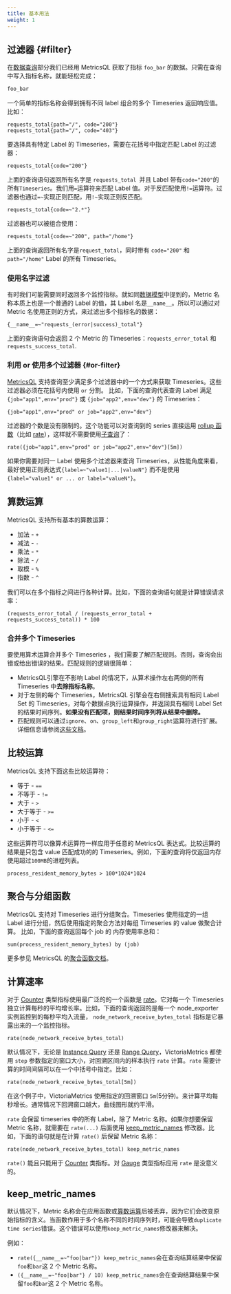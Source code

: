 ```yaml
---
title: 基本用法
weight: 1
---
```


## 过滤器 {#filter}
在[数据查询](https://www.yuque.com/icloudfly/xs51ky/onpelg16wg77xin6)部分我们已经用 MetricsQL 获取了指标 `foo_bar` 的数据。只需在查询中写入指标名称，就能轻松完成：

```sql
foo_bar
```

一个简单的指标名称会得到拥有不同 label 组合的多个 Timeseries 返回响应值。比如：

```plsql
requests_total{path="/", code="200"} 
requests_total{path="/", code="403"}
```

要选择具有特定 Label 的 Timeseries，需要在花括号中指定匹配 Label 的过滤器：

```plsql
requests_total{code="200"}
```

上面的查询语句返回所有名字是 `requests_total `并且 Label 带有`code="200"`的所有`Timeseries`。我们用`=`运算符来匹配 Label 值。对于反匹配使用`!=`运算符。过滤器也通过`=~`实现正则匹配，用`!~`实现正则反匹配。

```plsql
requests_total{code=~"2.*"}
```

过滤器也可以被组合使用：

```plsql
requests_total{code=~"200", path="/home"}
```

上面的查询返回所有名字是`request_total`，同时带有 `code="200"` 和 `path="/home"` Label 的所有 Timeseries。

### 使用名字过滤
有时我们可能需要同时返回多个监控指标。就如同[数据模型](https://www.yuque.com/icloudfly/xs51ky/usya0z8utkby2rog)中提到的，Metric 名称本质上也是一个普通的 Label 的值，其 Label 名是`__name__`。所以可以通过对 Metric 名使用正则的方式，来过滤出多个指标名的数据：

```plsql
{__name__=~"requests_(error|success)_total"}
```

上面的查询语句会返回 2 个 Metric 的 Timeseries：`requests_error_total` 和`requests_success_total`.

### 利用 or 使用多个过滤器 {#or-filter}
[MetricsQL](https://docs.victoriametrics.com/MetricsQL.html) 支持查询至少满足多个过滤器中的一个方式来获取 Timeseries。这些过滤器必须在花括号内使用 `or` 分割。 比如，下面的查询代表查询 Label 满足 `{job="app1",env="prod"}` 或 `{job="app2",env="dev"}` 的 Timeseries：

```plsql
{job="app1",env="prod" or job="app2",env="dev"}
```

过滤器的个数是没有限制的。这个功能可以对查询到的 series 直接运用 [rollup 函数](https://www.yuque.com/icloudfly/xs51ky/wxvn5kgfgqsp68bl)（比如 [rate](https://www.yuque.com/icloudfly/xs51ky/wxvn5kgfgqsp68bl#RipcU)），这样就不需要使用[子查询](https://docs.victoriametrics.com/MetricsQL.html#subqueries)了：

```plsql
rate({job="app1",env="prod" or job="app2",env="dev"}[5m])
```

如果你需要对同一 Label 使用多个过滤器来查询 Timeseries，从性能角度来看，最好使用正则表达式`{label=~"value1|...|valueN"}` 而不是使用`{label="value1" or ... or label="valueN"}`。

## 算数运算
MetricsQL 支持所有基本的算数运算：

+ 加法 - `+`
+ 减法 - `-`
+ 乘法 - `*`
+ 除法 - `/`
+ 取模 - `%`
+ 指数 - `^`

我们可以在多个指标之间进行各种计算。比如，下面的查询语句就是计算错误请求率：

```plsql
(requests_error_total / (requests_error_total + requests_success_total)) * 100
```

### 合并多个 Timeseries
要使用算术运算合并多个 Timeseries ，我们需要了解匹配规则。否则，查询会出错或给出错误的结果。匹配规则的逻辑很简单：

+ MetricsQL引擎在不影响 Label 的情况下，从算术操作左右两侧的所有 Timeseries 中**去除指标名称**。
+ 对于左侧的每个 Timeseries，MetricsQL 引擎会在右侧搜索具有相同 Label Set 的 Timeseries，对每个数据点执行运算操作，并返回具有相同 Label Set 的结果时间序列。**如果没有匹配项，则结果时间序列将从结果中删除。**
+ 匹配规则可以通过`ignore`、`on`、`group_left`和`group_right`运算符进行扩展。详细信息请参阅[这些文档](https://prometheus.io/docs/prometheus/latest/querying/operators/#vector-matching)。

## 比较运算
MetricsQL 支持下面这些比较运算符：

+ 等于 - `==`
+ 不等于 - `!=`
+ 大于 - `>`
+ 大于等于 - `>=`
+ 小于 - `<`
+ 小于等于 - `<=`

这些运算符可以像算术运算符一样应用于任意的 MetricsQL 表达式。比较运算的结果是只包含 value 匹配成功的的 Timeseries。例如，下面的查询将仅返回内存使用超过`100MB`的进程列表。

```plsql
process_resident_memory_bytes > 100*1024*1024
```

## 聚合与分组函数
MetricsQL 支持对 Timeseries 进行分组聚合。Timeseries 使用指定的一组 Label 进行分组，然后使用指定的聚合方法对每组 Timeseries 的 value 做聚合计算。 比如，下面的查询返回每个 job 的 内存使用率总和：

```plsql
sum(process_resident_memory_bytes) by (job)
```

更多参见 MetricsQL 的[聚合函数文档](https://docs.victoriametrics.com/MetricsQL.html#aggregate-functions)。

## 计算速率
对于 [Counter](https://www.victoriametrics.com.cn/victoriametrics/he-xin-gai-nian#counter-ji-shu-qi) 类型指标使用最广泛的的一个函数是 [rate](https://docs.victoriametrics.com/MetricsQL.html#rate)。它对每一个 Timeseries 独立计算每秒的平均增长率。比如，下面的查询返回的是每一个 node_exporter 实例监控到的每秒平均入流量， `node_network_receive_bytes_total` 指标是它暴露出来的一个监控指标。

```plsql
rate(node_network_receive_bytes_total)
```

默认情况下，无论是 [Instance Query](https://www.victoriametrics.com.cn/victoriametrics/shu-ju-cha-xun#instant-query) 还是 [Range Query](https://www.victoriametrics.com.cn/victoriametrics/shu-ju-cha-xun#range-query-fan-wei-cha-xun)，VictoriaMetrics 都使用 `step` 参数指定的窗口大小，对回溯区间内的样本执行 `rate` 计算。`rate` 需要计算的时间间隔可以在一个中括号中指定。比如：

```plsql
rate(node_network_receive_bytes_total[5m])
```

在这个例子中，VictoriaMetrics 使用指定的回溯窗口 `5m`(5分钟)。来计算平均每秒增长。通常情况下回溯窗口越大，曲线图形就约平滑。

`rate` 会保留 timeseries 中的所有 Label，除了 Metric 名称。如果你想要保留 Metric 名称，就需要在 `rate(...)` 后面使用 [keep_metric_names](https://docs.victoriametrics.com/MetricsQL.html#keep_metric_names) 修改器。比如，下面的语句就是在计算 `rate()` 后保留 Metric 名称：

```plain
rate(node_network_receive_bytes_total) keep_metric_names
```

`rate()` 能且只能用于 [Counter](https://www.victoriametrics.com.cn/victoriametrics/he-xin-gai-nian#counter-ji-shu-qi) 类指标。对 [Gauge](https://www.victoriametrics.com.cn/victoriametrics/he-xin-gai-nian#gauge-yi-biao) 类型指标应用 `rate` 是没意义的。

## keep_metric_names
默认情况下，Metric 名称会在应用函数或[算数运算](#suan-shu-yun-suan)后被丢弃，因为它们会改变原始指标的含义。当函数作用于多个名称不同的时间序列时，可能会导致`duplicate time series`错误。这个错误可以使用`keep_metric_names`修改器来解决。

例如：

+ `rate({__name__=~"foo|bar"}) keep_metric_names`会在查询结算结果中保留`foo`和`bar`这 2 个 Metric 名称。
+ `({__name__=~"foo|bar"} / 10) keep_metric_names`会在查询结算结果中保留`foo`和`bar`这 2 个 Metric 名称。

